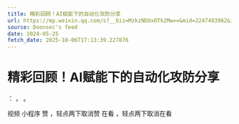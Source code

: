 ```yaml
---
title: 精彩回顾！AI赋能下的自动化攻防分享
url: https://mp.weixin.qq.com/s?__biz=MzkzNDUxOTk2Mw==&mid=2247493962&idx=1&sn=ad681cc6089f4ae7ca223bb181ec14ed
source: Doonsec's feed
date: 2024-05-25
fetch_date: 2025-10-06T17:13:39.227876
---
```


# 精彩回顾！AI赋能下的自动化攻防分享

：
，
。

视频
小程序
赞
，轻点两下取消赞
在看
，轻点两下取消在看